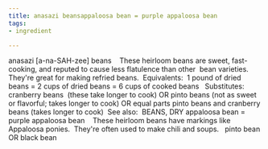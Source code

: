 ```yaml
---
title: anasazi beansappaloosa bean = purple appaloosa bean
tags:
- ingredient

---
```

anasazi [a-na-SAH-zee] beans    These heirloom beans are sweet, fast-cooking, and reputed to cause less flatulence than other  bean varieties.  They're great for making refried beans.  Equivalents:  1 pound of dried beans = 2 cups of dried beans = 6 cups of cooked beans   Substitutes:  cranberry beans  (these take longer to cook) OR pinto beans (not as sweet or flavorful; takes longer to cook) OR equal parts pinto beans and cranberry beans (takes longer to cook)  See also:  BEANS, DRY appaloosa bean = purple appaloosa bean    These heirloom beans have markings like Appaloosa ponies.  They're often used to make chili and soups.   pinto bean OR black bean
